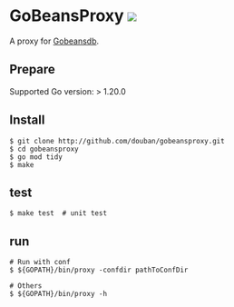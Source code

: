 # GoBeansProxy ![](https://github.com/douban/gobeansproxy/workflows/GoBeansProxy%20Test/badge.svg)

A proxy for [Gobeansdb](https://github.com/douban/gobeansdb).

## Prepare

Supported Go version: > 1.20.0

## Install

```
$ git clone http://github.com/douban/gobeansproxy.git
$ cd gobeansproxy
$ go mod tidy
$ make
```

## test

```
$ make test  # unit test
```

## run

```
# Run with conf
$ ${GOPATH}/bin/proxy -confdir pathToConfDir

# Others
$ ${GOPATH}/bin/proxy -h
```
